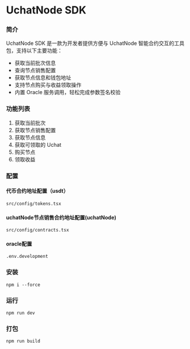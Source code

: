 # UchatNode SDK

### 简介

UchatNode SDK 是一款为开发者提供方便与 UchatNode 智能合约交互的工具包，支持以下主要功能：

* 获取当前批次信息
* 查询节点销售配置
* 获取节点信息和钱包地址
* 支持节点购买与收益领取操作
* 内置 Oracle 服务调用，轻松完成参数签名校验

### 功能列表

1. 获取当前批次
2. 获取节点销售配置
3. 获取节点信息
4. 获取可领取的 Uchat
5. 购买节点
6. 领取收益

### 配置

#### 代币合约地址配置（usdt）

```
src/config/tokens.tsx
```

#### uchatNode节点销售合约地址配置(uchatNode)

```
src/config/contracts.tsx
```

#### oracle配置

```
.env.development
```

### 安装

```
npm i --force
```

### 运行

```
npm run dev
```

### 打包

```
npm run build
```
